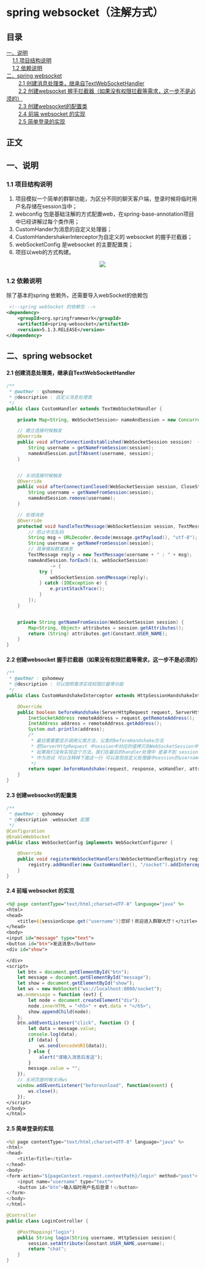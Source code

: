 # spring websocket（注解方式）

## 目录<br/>
<a href="#一说明">一、说明</a><br/>
&nbsp;&nbsp;&nbsp;&nbsp;<a href="#11-项目结构说明">1.1 项目结构说明</a><br/>
&nbsp;&nbsp;&nbsp;&nbsp;<a href="#12-依赖说明">1.2 依赖说明</a><br/>
<a href="#二spring-websocket">二、spring websocket</a><br/>
&nbsp;&nbsp;&nbsp;&nbsp;&nbsp;&nbsp;&nbsp;&nbsp;<a href="#21-创建消息处理类继承自TextWebSocketHandler">2.1 创建消息处理类，继承自TextWebSocketHandler</a><br/>
&nbsp;&nbsp;&nbsp;&nbsp;&nbsp;&nbsp;&nbsp;&nbsp;<a href="#22-创建websocket-握手拦截器如果没有权限拦截等需求这一步不是必须的">2.2 创建websocket 握手拦截器（如果没有权限拦截等需求，这一步不是必须的）</a><br/>
&nbsp;&nbsp;&nbsp;&nbsp;&nbsp;&nbsp;&nbsp;&nbsp;<a href="#23-创建websocket的配置类">2.3 创建websocket的配置类</a><br/>
&nbsp;&nbsp;&nbsp;&nbsp;&nbsp;&nbsp;&nbsp;&nbsp;<a href="#24-前端-websocket-的实现">2.4 前端 websocket 的实现</a><br/>
&nbsp;&nbsp;&nbsp;&nbsp;&nbsp;&nbsp;&nbsp;&nbsp;<a href="#25-简单登录的实现">2.5 简单登录的实现</a><br/>
## 正文<br/>


## 一、说明

### 1.1 项目结构说明

1. 项目模拟一个简单的群聊功能，为区分不同的聊天客户端，登录时候将临时用户名存储在session当中；
2. webconfig 包是基础注解的方式配置web，在spring-base-annotation项目中已经讲解过每个类作用；
3. CustomHander为消息的自定义处理器；
4. CustomHandershakerInterceptor为自定义的 websocket 的握手拦截器；
5. webSocketConfig 是websocket 的主要配置类；
6. 项目以web的方式构建。

<div align="center"> <img src="https://github.com/qshomewy/SpringNotes/blob/master/pictures/spring-websocket-annotation.png"/> </div>



### 1.2 依赖说明

除了基本的spring 依赖外，还需要导入webSocket的依赖包

```xml
 <!--spring webSocket 的依赖包 -->
<dependency>
    <groupId>org.springframework</groupId>
    <artifactId>spring-websocket</artifactId>
    <version>5.1.3.RELEASE</version>
</dependency>
```



## 二、spring websocket

#### 2.1 创建消息处理类，继承自TextWebSocketHandler

```java
/**
 * @author : qshomewy
 * @description : 自定义消息处理类
 */
public class CustomHandler extends TextWebSocketHandler {

    private Map<String, WebSocketSession> nameAndSession = new ConcurrentHashMap<>();

    // 建立连接时候触发
    @Override
    public void afterConnectionEstablished(WebSocketSession session)  {
        String username = getNameFromSession(session);
        nameAndSession.putIfAbsent(username, session);
    }


    // 关闭连接时候触发
    @Override
    public void afterConnectionClosed(WebSocketSession session, CloseStatus status) {
        String username = getNameFromSession(session);
        nameAndSession.remove(username);
    }

    // 处理消息
    @Override
    protected void handleTextMessage(WebSocketSession session, TextMessage message) throws Exception {
        // 防止中文乱码
        String msg = URLDecoder.decode(message.getPayload(), "utf-8");
        String username = getNameFromSession(session);
        // 简单模拟群发消息
        TextMessage reply = new TextMessage(username + " : " + msg);
        nameAndSession.forEach((s, webSocketSession)
                -> {
            try {
                webSocketSession.sendMessage(reply);
            } catch (IOException e) {
                e.printStackTrace();
            }
        });
    }


    private String getNameFromSession(WebSocketSession session) {
        Map<String, Object> attributes = session.getAttributes();
        return (String) attributes.get(Constant.USER_NAME);
    }
}

```

#### 2.2 创建websocket 握手拦截器（如果没有权限拦截等需求，这一步不是必须的）

```java
/**
 * @author : qshomewy
 * @description : 可以按照需求实现权限拦截等功能
 */
public class CustomHandshakeInterceptor extends HttpSessionHandshakeInterceptor {

    @Override
    public boolean beforeHandshake(ServerHttpRequest request, ServerHttpResponse response, WebSocketHandler wsHandler, Map<String, Object> attributes) throws Exception {
        InetSocketAddress remoteAddress = request.getRemoteAddress();
        InetAddress address = remoteAddress.getAddress();
        System.out.println(address);
        /*
         * 最后需要要显示调用父类方法，父类的beforeHandshake方法
         * 把ServerHttpRequest 中session中对应的值拷贝到WebSocketSession中。
         * 如果我们没有实现这个方法，我们在最后的handler处理中 是拿不到 session中的值
         * 作为测试 可以注释掉下面这一行 可以发现自定义处理器中session的username总是为空
         */
        return super.beforeHandshake(request, response, wsHandler, attributes);
    }
}
```

#### 2.3 创建websocket的配置类

```java
/**
 * @author : qshomewy
 * @description :websocket 配置
 */
@Configuration
@EnableWebSocket
public class WebSocketConfig implements WebSocketConfigurer {

    @Override
    public void registerWebSocketHandlers(WebSocketHandlerRegistry registry) {
        registry.addHandler(new CustomHandler(), "/socket").addInterceptors(new CustomHandshakeInterceptor());
    }
}
```

#### 2.4 前端 websocket 的实现

```jsp
<%@ page contentType="text/html;charset=UTF-8" language="java" %>
<html>
<head>
    <title>${sessionScope.get("username")}您好！欢迎进入群聊大厅！</title>
</head>
<body>
<input id="message" type="text">
<button id="btn">发送消息</button>
<div id="show">

</div>
<script>
    let btn = document.getElementById("btn");
    let message = document.getElementById("message");
    let show = document.getElementById("show");
    let ws = new WebSocket("ws://localhost:8080/socket");
    ws.onmessage = function (evt) {
        let node = document.createElement("div");
        node.innerHTML = "<h5>" + evt.data + "</h5>";
        show.appendChild(node);
    };
    btn.addEventListener("click", function () {
        let data = message.value;
        console.log(data);
        if (data) {
            ws.send(encodeURI(data));
        } else {
            alert("请输入消息后发送");
        }
        message.value = "";
    });
    // 关闭页面时候关闭ws
    window.addEventListener("beforeunload", function(event) {
        ws.close();
    });
</script>
</body>
</html>

```

#### 2.5 简单登录的实现

```java
<%@ page contentType="text/html;charset=UTF-8" language="java" %>
<html>
<head>
    <title>Title</title>
</head>
<body>
<form action="${pageContext.request.contextPath}/login" method="post">
    <input name="username" type="text">
    <button id="btn">输入临时用户名后登录！</button>
</form>
</body>
</html>
```

```java
@Controller
public class LoginController {

    @PostMapping("login")
    public String login(String username, HttpSession session){
        session.setAttribute(Constant.USER_NAME,username);
        return "chat";
    }
}
```

